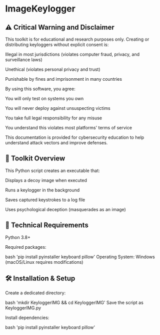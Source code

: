 # ImageKeylogger

## ⚠️ Critical Warning and Disclaimer
This toolkit is for educational and research purposes only. Creating or distributing keyloggers without explicit consent is:

Illegal in most jurisdictions (violates computer fraud, privacy, and surveillance laws)

Unethical (violates personal privacy and trust)

Punishable by fines and imprisonment in many countries

By using this software, you agree:

You will only test on systems you own

You will never deploy against unsuspecting victims

You take full legal responsibility for any misuse

You understand this violates most platforms' terms of service

This documentation is provided for cybersecurity education to help understand attack vectors and improve defenses.

## 📂 Toolkit Overview
This Python script creates an executable that:

Displays a decoy image when executed

Runs a keylogger in the background

Saves captured keystrokes to a log file

Uses psychological deception (masquerades as an image)

## 🧰 Technical Requirements
Python 3.8+

Required packages:

bash
'pip install pyinstaller keyboard pillow'
Operating System: Windows (macOS/Linux requires modifications)

## 🛠️ Installation & Setup
Create a dedicated directory:

bash
'mkdir KeyloggerIMG && cd KeyloggerIMG'
Save the script as KeyloggerIMG.py

Install dependencies:

bash
'pip install pyinstaller keyboard pillow'
